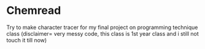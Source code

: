 # Chemread
Try to make character tracer for my final project on programming technique class (disclaimer= very messy code, this class is 1st year class and i still not touch it till now) 
